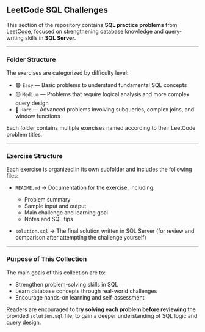 ## LeetCode SQL Challenges

This section of the repository contains **SQL practice problems** from [LeetCode](https://leetcode.com/problemset/database/), focused on strengthening database knowledge and query-writing skills in **SQL Server**.

---

### Folder Structure

The exercises are categorized by difficulty level:

* 🟢 `Easy` — Basic problems to understand fundamental SQL concepts
* 🟡 `Medium` — Problems that require logical analysis and more complex query design
* 🔴 `Hard` — Advanced problems involving subqueries, complex joins, and window functions

Each folder contains multiple exercises named according to their LeetCode problem titles.

---

### Exercise Structure

Each exercise is organized in its own subfolder and includes the following files:

* `README.md` → Documentation for the exercise, including:

  * Problem summary
  * Sample input and output
  * Main challenge and learning goal
  * Notes and SQL tips

* `solution.sql` → The final solution written in SQL Server
  (for review and comparison after attempting the challenge yourself)

---

### Purpose of This Collection

The main goals of this collection are to:

* Strengthen problem-solving skills in SQL
* Learn database concepts through real-world challenges
* Encourage hands-on learning and self-assessment

Readers are encouraged to **try solving each problem before reviewing** the provided `solution.sql` file, to gain a deeper understanding of SQL logic and query design.

